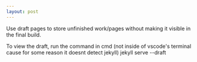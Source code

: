 ```yaml
---
layout: post
---
```


Use draft pages to store unfinished work/pages without making it visible in the final build.

To view the draft, run the command in cmd (not inside of vscode's terminal cause for some reason it doesnt detect jekyll)
jekyll serve --draft
